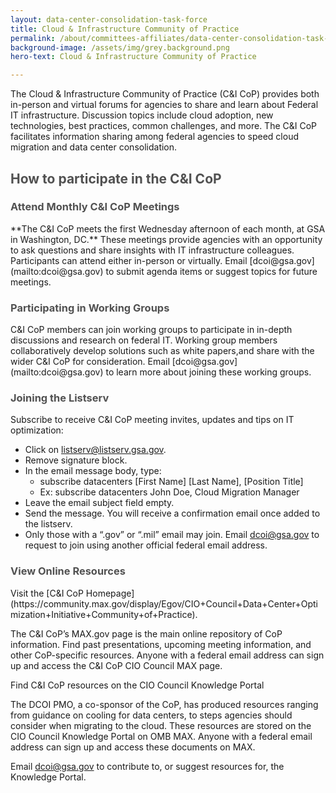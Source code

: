 ```yaml
---
layout: data-center-consolidation-task-force
title: Cloud & Infrastructure Community of Practice
permalink: /about/committees-affiliates/data-center-consolidation-task-force/
background-image: /assets/img/grey.background.png
hero-text: Cloud & Infrastructure Community of Practice

---
```

The Cloud & Infrastructure Community of Practice (C&I CoP) provides both in-person and virtual forums for agencies to share and learn about Federal IT infrastructure. Discussion topics include cloud adoption, new technologies, best practices, common challenges, and more. The C&I CoP facilitates information sharing among federal agencies to speed cloud migration and data center consolidation.

<h2 style="color:#515151;">How to participate in the C&I CoP</h2>

<h3 style="color:#515151;">Attend Monthly C&I CoP Meetings</h3>
**The C&I CoP meets the first Wednesday afternoon of each month, at GSA in Washington, DC.** These meetings provide agencies with an opportunity to ask questions and share insights with IT infrastructure colleagues. Participants can attend either in-person or virtually. Email [dcoi@gsa.gov](mailto:dcoi@gsa.gov) to submit agenda items or suggest topics for future meetings.

<h3 style="color:#515151;"> Participating in Working Groups</h3>
C&I CoP members can join working groups to participate in in-depth discussions and research on federal IT. Working group members collaboratively develop solutions such as white papers,and share with the wider C&I CoP for consideration. Email [dcoi@gsa.gov](mailto:dcoi@gsa.gov) to learn more about joining these working groups.

<h3 style="color:#515151;">Joining the Listserv</h3>
Subscribe to receive C&I CoP meeting invites, updates and tips on IT optimization:

* Click on [listserv@listserv.gsa.gov](mailto:listserv@listserv.gsa.gov).
* Remove signature block.
* In the email message body, type:
  * subscribe datacenters [First Name] [Last Name], [Position Title]
  * Ex: subscribe datacenters John Doe, Cloud Migration Manager
* Leave the email subject field empty.
* Send the message. You will receive a confirmation email once added to the listserv.
* Only those with a “.gov” or “.mil” email may join. Email [dcoi@gsa.gov](mailto:dcoi@gsa.gov) to request to join using another official federal email address.

<h3 style="color:#515151;">View Online Resources</h3>
Visit the [C&I CoP Homepage](https://community.max.gov/display/Egov/CIO+Council+Data+Center+Optimization+Initiative+Community+of+Practice).

The C&I CoP’s MAX.gov page is the main online repository of CoP information. Find past presentations, upcoming meeting information, and other CoP-specific resources. Anyone with a federal email address can sign up and access the C&I CoP CIO Council MAX page.

Find C&I CoP resources on the CIO Council Knowledge Portal

The DCOI PMO, a co-sponsor of the CoP, has produced resources ranging from guidance on cooling for data centers, to steps agencies should consider when migrating to the cloud. These resources are stored on the CIO Council Knowledge Portal on OMB MAX. Anyone with a federal email address can sign up and access these documents on MAX.

Email [dcoi@gsa.gov](mailto:dcoi@gsa.gov) to contribute to, or suggest resources for, the Knowledge Portal.
